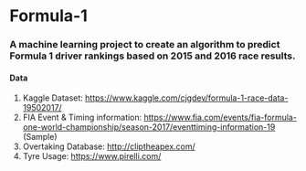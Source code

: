 # Formula-1

### A machine learning project to create an algorithm to predict Formula 1 driver rankings based on 2015 and 2016 race results.

#### Data

1. Kaggle Dataset: https://www.kaggle.com/cjgdev/formula-1-race-data-19502017/
2. FIA Event & Timing information: https://www.fia.com/events/fia-formula-one-world-championship/season-2017/eventtiming-information-19 (Sample) 
2. Overtaking Database: http://cliptheapex.com/
3. Tyre Usage: https://www.pirelli.com/

